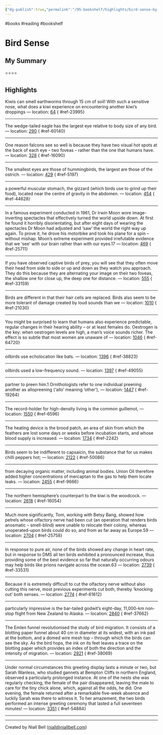 ```yaml
---
{"dg-publish":true,"permalink":"/95-bookshelf/highlights/bird-sense-by-tim-birkhead/","hide":true,"noteIcon":"","created":"2024-12-11T06:00:11.543-08:00","updated":"2024-12-11T08:18:50.226-08:00"}
---
```


#books #reading #bookshelf

# Bird Sense
## My Summary

⭐️⭐️⭐️⭐️

## Highlights

Kiwis can smell earthworms through 15 cm of soil! With such a sensitive nose, what does a kiwi experience on encountering another kiwi’s droppings — location: [64]()
{ #ref-23995}


---
The wedge-tailed eagle has the largest eye relative to body size of any bird. — location: [290]()
{ #ref-60140}


---
One reason falcons see so well is because they have two visual hot spots at the back of each eye – two foveas – rather than the one that humans have. — location: [328]()
{ #ref-16090}


---
The smallest eyes are those of hummingbirds, the largest are those of the ostrich. — location: [429]()
{ #ref-5197}


---
a powerful muscular stomach, the gizzard (which birds use to grind up their food), located near the centre of gravity in the abdomen. — location: [454]()
{ #ref-44628}


---
In a famous experiment conducted in 1961, Dr Irwin Moon wore image-inverting spectacles that effectively turned the world upside down. At first he found it horribly disorientating, but after eight days of wearing the spectacles Dr Moon had adjusted and ‘saw’ the world the right way up again. To prove it, he drove his motorbike and took his plane for a spin – without mishap. Moon’s extreme experiment provided irrefutable evidence that we ‘see’ with our brain rather than with our eyes.17 — location: [469]()
{ #ref-25711}


---
If you have observed captive birds of prey, you will see that they often move their head from side to side or up and down as they watch you approach. They do this because they are alternating your image on their two foveas, the shallow one for close up, the deep one for distance. — location: [555]()
{ #ref-33159}


---
Birds are different in that their hair cells are replaced. Birds also seem to be more tolerant of damage created by loud sounds than we — location: [1010]()
{ #ref-21030}


---
You might be surprised to learn that humans also experience predictable, regular changes in their hearing ability – or at least females do. Oestrogen is the key: when oestrogen levels are high, a man’s voice sounds richer. The effect is so subtle that most women are unaware of — location: [1046]()
{ #ref-64720}


---
oilbirds use echolocation like bats. — location: [1396]()
{ #ref-38823}


---
oilbirds used a low-frequency sound. — location: [1397]()
{ #ref-49055}


---
partner to preen him.1 Ornithologists refer to one individual preening another as allopreening (‘allo’ meaning ‘other’), — location: [1447]()
{ #ref-19264}


---
The record-holder for high-density living is the common guillemot, — location: [1550]()
{ #ref-6596}


---
The heating device is the brood patch, an area of skin from which the feathers are lost some days or weeks before incubation starts, and whose blood supply is increased. — location: [1734]()
{ #ref-2242}


---
Birds seem to be indifferent to capsaicin, the substance that for us makes chilli peppers hot; — location: [2122]()
{ #ref-50086}


---
from decaying organic matter, including animal bodies. Union Oil therefore added higher concentrations of mercaptan to the gas to help them locate leaks. — location: [2455]()
{ #ref-9666}


---
The northern hemisphere’s counterpart to the kiwi is the woodcock. — location: [2618]()
{ #ref-16054}


---
Much more significantly, Tom, working with Betsy Bang, showed how petrels whose olfactory nerve had been cut (an operation that renders birds anosmatic – smell-blind) were unable to relocate their colony, whereas unoperated-upon birds could do so, and from as far away as Europe.59 — location: [2704]()
{ #ref-25758}


---
In response to pure air, none of the birds showed any change in heart rate, but in response to DMS all ten birds exhibited a pronounced increase, thus providing some of the best evidence so far that naturally occurring odours may help birds like prions navigate across the ocean.63 — location: [2739]()
{ #ref-33531}


---
Because it is extremely difficult to cut the olfactory nerve without also cutting this nerve, most previous experiments cut both, thereby ‘knocking out’ both senses. — location: [2774]()
{ #ref-61612}


---
particularly impressive is the bar-tailed godwit’s eight-day, 11,000-km non-stop flight from New Zealand to Alaska. — location: [2840]()
{ #ref-37662}


---
The Emlen funnel revolutionised the study of bird migration. It consists of a blotting paper funnel about 40 cm in diameter at its widest, with an ink pad at the bottom, and a domed wire mesh top – through which the birds can see the sky. As the bird hops, the ink on its feet leaves a trace on the blotting paper which provides an index of both the direction and the intensity of migration. — location: [2921]()
{ #ref-38069}


---
Under normal circumstances this greeting display lasts a minute or two, but Sarah Wanless, who studied gannets at Bempton Cliffs in northern England, observed a particularly prolonged instance. At one of the nests she was regularly checking, the female of the pair disappeared, leaving the male to care for the tiny chick alone, which, against all the odds, he did. One evening, the female returned after a remarkable five-week absence and luckily Sarah was there to witness it. To her amazement, the two birds performed an intense greeting ceremony that lasted a full seventeen minutes! — location: [3351]()
{ #ref-54884}


---


---
Created by Niall Bell (niall@niallbell.com)
